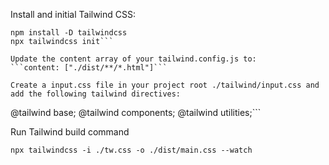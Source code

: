 Install and initial Tailwind CSS:
```cd tailwind
npm install -D tailwindcss
npx tailwindcss init```

Update the content array of your tailwind.config.js to:
```content: ["./dist/**/*.html"]```

Create a input.css file in your project root ./tailwind/input.css and add the following tailwind directives:
```
@tailwind base;
@tailwind components;
@tailwind utilities;```

Run Tailwind build command
```
npx tailwindcss -i ./tw.css -o ./dist/main.css --watch
```
